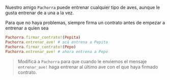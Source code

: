 Nuestro amigo `Pachorra` puede entrenar cualquier tipo de aves, aunque le gusta entrenar de a una a la vez.

Para que no haya problemas, siempre firma un contrato antes de empezar a entrenar a quien sea

```ruby
Pachorra.firmar_contrato!(Pepita)
Pachorra.entrenar_ave! # acá entrena a Pepita
Pachorra.firmar_contrato!(Pepo)
Pachorra.entrenar_ave! # ahora entrena a Pepo
```

> Modificá a `Pachorra` para que cuando le enviemos el mensaje `entrenar_ave!` haga entrenar al último ave con el que haya firmado contrato.